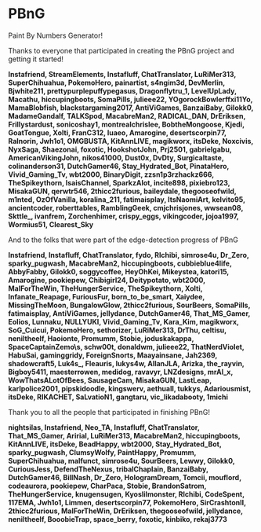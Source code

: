 # PBnG
Paint By Numbers Generator!

Thanks to everyone that participated in creating the PBnG project and getting it started!

**Instafriend, StreamElements, Instafluff, ChatTranslator, LuRiMer313, SuperChihuahua, PokemoHero, painartist, s4ngim3d, DevMerlin, Bjwhite211, prettypurplepuffypegasus, Dragonflytru_1, LevelUpLady, Macathu, hiccupingboots, SomaPills, julieee22, YOgorockBowlerffxi11Yo, MamaBlobfish, blackstargaming2017, AntiViGames, BanzaiBaby, Gilokk0, MadameGandalf, TALKSpod, MacabreMan2, RADICAL_DAN, DrEriksen, Frillystardust, sonicoshay1, montrealchrislee, BobtheMongoose, Kjedi, GoatTongue, Xolti, FranC312, luaeo, Amarogine, desertscorpin77, Ralnorin, Jwh1o1, OMGBUSTA, KitAnnLIVE, magikworx, itsDeke, Noxcivis, NyxSaga, Shaezonai, foxotic, HookshotJohn, Prj2501, gabrielgabu, AmericanVikingJohn, nikos41000, Dust0x, DvDty, Surgicaltaste, colinanderson31, DutchGamer46, Stay_Hydrated_Bot, PinataHero, Vivid_Gaming_Tv, wbt2000, BinaryDigit, zzsn1p3rzhackz666, TheSpikeythorn, IsaisChannel, SparkzAlot, incite898, pixiebro123, MisakaGUN, qerwtr546, 2thicc2furious, baileydale, thegooseofwild, m1nted, OzOfVanilla, koralina_211, fatimaisplay, ItsNaomiArt, kelvito95, ancientcoder, roberttables, RamblingGeek, cmjchrisjones, wwsean08, Skttle_, ivanfrem, Zorchenhimer, crispy_eggs, vikingcoder, jojoa1997, Wormius51, Clearest_Sky**

And to the folks that were part of the edge-detection progress of PBnG

**Instafriend, Instafluff, ChatTranslator, fydo, Rlchibi, simrose4u, Dr_Zero, sparky_pugwash, MacabreMan2, hiccupingboots, cubbieblue4life, AbbyFabby, Gilokk0, soggycoffee, HeyOhKei, Mikeystea, katori15, Amarogine, pookiepew, Chibigirl24, Deitypotato, wbt2000, MalForTheWin, TheHungerService, TheSpikeythorn, Xolti, Infanate_Reapage, FuriousFur, born_to_be_smart, Xaiydee, MissingTheMoon, BungalowGlow, 2thicc2furious, SourBeers, SomaPills, fatimaisplay, AntiViGames, jellydance, DutchGamer46, That_MS_Gamer, Eolios, Lunnaku, NULLYUKI, Vivid_Gaming_Tv, Kara_Kim, magikworx, SoG_Cuicui, PokemoHero, sethorizer, LuRiMer313, DrThu, celtisu, neniltheelf, Haoionte, Promumm, Stobie, joduskakappa, SpaceCaptainZemo\s, schw00t, donaldwm, julieee22, ThatNerdViolet, HabuSai, gaminggridy, ForeignSnorts, Maayainsane, Jah2369, shadowcraft5, Luk4s_, Fleauris, lukys4w, AllanJLA, Arizka, the_rayvin, Bigboy5411, maesterrowen, medidog, ravavyr, LNZdesigns, mrAl_x, WowThatsALotOfBees, SausageCam, MisakaGUN, LastLeap, karlpolice2001, pipskidoodle, kingswerv, aethuall, tukkys, Adariousmist, itsDeke, RIKACHET, SaLvatioN1, gangtaru, vic_likadabooty, 1michi**

Thank you to all the people that participated in finishing PBnG!

**nightsilas, Instafriend, Neo_TA, Instafluff, ChatTranslator, That_MS_Gamer, Aririal, LuRiMer313, MacabreMan2, hiccupingboots, KitAnnLIVE, itsDeke, BeadHappy, wbt2000, Stay_Hydrated_Bot, sparky_pugwash, ClumsyWolfy, PaintHappy, Promumm, SuperChihuahua, malfunct, simrose4u, SourBeers, Lewwy, Gilokk0, CuriousJess, DefendTheNexus, tribalChaplain, BanzaiBaby, DutchGamer46, BillNash, Dr_Zero, HologramDream, Tomcii, mouflord, codeaurora, pookiepew, CharPaca, Stobie, BrandonSatrom, TheHungerService, knugensugen, Kyoslilmonster, Rlchibi, CodeSpent, 117EMA, Jwh1o1, Limmen, desertscorpin77, PokemoHero, SirCrashtonII, 2thicc2furious, MalForTheWin, DrEriksen, thegooseofwild, jellydance, neniltheelf, BooobieTrap, space_berry, foxotic, kinbiko, rekaj3773**
